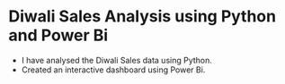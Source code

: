 # Diwali Sales Analysis using Python and Power Bi
<ul>
<li>I have analysed the Diwali Sales data using Python.</li>
<li>Created an interactive dashboard using Power Bi.</li>
</ul>
